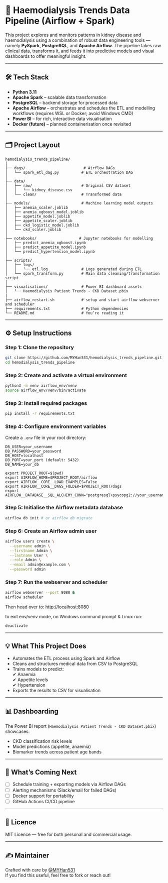 # 💉 Haemodialysis Trends Data Pipeline (Airflow + Spark)

This project explores and monitors patterns in kidney disease and haemodialysis using a combination of robust data engineering tools — namely **PySpark**, **PostgreSQL**, and **Apache Airflow**. The pipeline takes raw clinical data, transforms it, and feeds it into predictive models and visual dashboards to offer meaningful insight.

---

## 🛠 Tech Stack

- **Python 3.11**  
- **Apache Spark** – scalable data transformation
- **PostgreSQL** – backend storage for processed data
- **Apache Airflow** – orchestrates and schedules the ETL and modelling workflows (requires WSL or Docker; avoid Windows CMD)
- **Power BI** – for rich, interactive data visualisation
- **Docker (future)** – planned containerisation once revisited

---

## 🗂 Project Layout

```
hemodialysis_trends_pipeline/
│
├── dags/                          # Airflow DAGs
│   └── spark_etl_dag.py          # ETL orchestration DAG
│
├── data/
│   ├── raw/                      # Original CSV dataset
│   │   └── kidney_disease.csv
│   └── clean/                    # Transformed data
│
├── models/                       # Machine learning model outputs
│   ├── anemia_scaler.joblib
│   ├── anemia_xgboost_model.joblib
│   ├── appetite_model.joblib
│   ├── appetite_scaler.joblib
│   ├── ckd_logistic_model.joblib
│   └── ckd_scaler.joblib
│
├── notebooks/                   # Jupyter notebooks for modelling
│   ├── predict_anemia_xgboost.ipynb
│   ├── predict_appetite_model.ipynb
│   └── predict_hypertension_model.ipynb
│
├── scripts/
│   ├── logs/
│   │   └── etl.log               # Logs generated during ETL
│   └── spark_transform.py        # Main data cleaning/transformation script
│
├── visualisations/               # Power BI dashboard assets
│   └── Haemodialysis Patient Trends - CKD Dataset.pbix
|
├── airflow_restart.sh            # setup and start airflow webserver and scheduler
├── requirements.txt              # Python dependencies
└── README.md                     # You’re reading it
```

---

## ⚙️ Setup Instructions

### Step 1: Clone the repository

```bash
git clone https://github.com/MYHan531/hemodialysis_trends_pipeline.git
cd hemodialysis_trends_pipeline
```

### Step 2: Create and activate a virtual environment

```bash
python3 -m venv airflow_env/venv
source airflow_env/venv/bin/activate
```

### Step 3: Install required packages

```bash
pip install -r requirements.txt
```

### Step 4: Configure environment variables

Create a `.env` file in your root directory:

```env
DB_USER=your_username
DB_PASSWORD=your_password
DB_HOST=localhost
DB_PORT=your_port (default: 5432)
DB_NAME=your_db

export PROJECT_ROOT=$(pwd)
export AIRFLOW_HOME=$PROJECT_ROOT/airflow
export AIRFLOW__CORE__LOAD_EXAMPLES=False
export AIRFLOW__CORE__DAGS_FOLDER=$PROJECT_ROOT/dags
export AIRFLOW__DATABASE__SQL_ALCHEMY_CONN="postgresql+psycopg2://your_username:yourpassword@your_port:5432/airflow"
```

### Step 5: Initialise the Airflow metadata database

```bash
airflow db init # or airflow db migrate
```

### Step 6: Create an Airflow admin user

```bash
airflow users create \
  --username admin \
  --firstname Admin \
  --lastname User \
  --role Admin \
  --email admin@example.com \
  --password admin
```

### Step 7: Run the webserver and scheduler

```bash
airflow webserver --port 8080 &
airflow scheduler
```

Then head over to: [http://localhost:8080](http://localhost:8080)

to exit env/venv mode, on Windows command prompt & Linux run:
```bash
deactivate
```
---

## 💡 What This Project Does

- Automates the ETL process using Spark and Airflow
- Cleans and structures medical data from CSV to PostgreSQL
- Trains models to predict:  
  ✔ Anaemia  
  ✔ Appetite levels  
  ✔ Hypertension  
- Exports the results to CSV for visualisation

---

## 📊 Dashboarding

The Power BI report (`Haemodialysis Patient Trends - CKD Dataset.pbix`) showcases:

- CKD classification risk levels
- Model predictions (appetite, anaemia)
- Biomarker trends across patient age bands

---

## 🔮 What’s Coming Next

- [ ] Schedule training + exporting models via Airflow DAGs
- [ ] Alerting mechanisms (Slack/email for failed DAGs)
- [ ] Docker support for portability
- [ ] GitHub Actions CI/CD pipeline

---

## 📄 Licence

MIT Licence — free for both personal and commercial usage.

---

## ✍️ Maintainer

Crafted with care by [@MYHan531](https://github.com/MYHan531)  
If you find this useful, feel free to fork or reach out!

